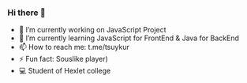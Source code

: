 ### Hi there 👋
- 🔭 I’m currently working on JavaScript Project
- 🌱 I’m currently learning JavaScript for FrontEnd & Java for BackEnd
- 📫 How to reach me: t.me/tsuykur
- ⚡ Fun fact: Souslike player)
- 💻 Student of Hexlet college
